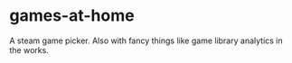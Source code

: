 # games-at-home

A steam game picker.
Also with fancy things like game library analytics in the works.
